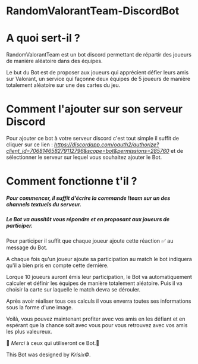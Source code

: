 # RandomValorantTeam-DiscordBot

<h1>A quoi sert-il ?</h1>

RandomValorantTeam est un bot discord permettant de répartir des joueurs de manière aléatoire dans des équipes. 

Le but du Bot est de proposer aux joueurs qui apprécient défier leurs amis sur Valorant, un service qui façonne deux équipes de 5 joueurs de manière totalement aléatoire sur une des cartes du jeu.

<h1>Comment l'ajouter sur son serveur Discord</h1>

Pour ajouter ce bot à votre serveur discord c'est tout simple il suffit de cliquer sur ce lien :
_https://discordapp.com/oauth2/authorize?client_id=706814658279112796&scope=bot&permissions=285760_
et de sélectionner le serveur sur lequel vous souhaitez ajouter le Bot.

<h1>Comment fonctionne t'il ?</h1>

<h5>Pour commencer, il suffit d'écrire la commande !team sur un des channels textuels du serveur.</h5>

<h5>Le Bot va aussitôt vous répondre et en proposant aux joueurs de participer.</h5>

Pour participer il suffit que chaque joueur ajoute cette réaction ✅ au message du Bot. 

A chaque fois qu'un joueur ajoute sa participation au match le bot indiquera qu'il a bien pris en compte cette dernière.

Lorque 10 joueurs auront émis leur participation, le Bot va automatiquement calculer et définir les équipes de manière totalement aléatoire. Puis il va choisir la carte sur laquelle le match devra se dérouler.

Après avoir réaliser tous ces calculs il vous enverra toutes ses informations sous la forme d'une image. 

Voilà, vous pouvez maintenant profiter avec vos amis en les défiant et en espérant que la chance soit avec vous pour vous retrouvez avec vos amis les plus valeureux.

🙏 _Merci_ à ceux qui utiliseront ce Bot.🙏


This Bot was designed by *Krisix©*.
